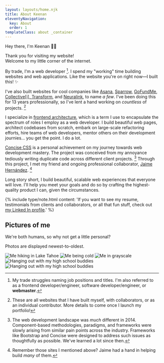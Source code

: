 ```yaml
---
layout: layouts/home.njk
title: About Keenan
eleventyNavigation:
  key: About
  order: 1
templateClass: about _container
---
```


<p class="_text-h4">Hey there, I'm Keenan ✌🏻</p>

<p class="_text-h5">Thank you for visiting my website! <br class="_hidden-720">Welcome to my little corner of the internet.</p>

By trade, I'm a web developer [^1]. I spend my "working" time building websites and web applications. Like the website you're on right now—I built this! ✨

I've also built websites for cool companies like <a href="https://asana.com" target="_blank" rel="noopener">Asana</a>, <a href="https://trysparrow.com/" target="_blank" rel="noopener">Sparrow</a>, <a href="https://www.gofundme.com/c/heroes" target="_blank" rel="noopener">GoFundMe</a>, <a href="https://collectivei.com/" target="_blank" rel="noopener">Collective[i], <a href="https://transform.co" target="_blank" rel="noopener">Transform</a>, and <a href="https://neuralink.com/" target="_blank" rel="noopener">Neuralink</a>,  to name _a few_. I've been doing this for 13 years professionally, so I've lent a hand working on _countless_ of projects. [^2]

[^1]: My trade struggles naming job positions and titles. I'm also referred to as a frontend developer/engineer, software developer/engineer, or <strong>webmaster</strong>. 

[^2]: These are all websites that I have built myself, with collaborators, or as an individual contributor. More details to come once I launch my portfolio!

I specialize in [frontend architecture](/services/frontend-architecture), which is a term I use to encapsulate the spectrum of roles I employ as a web developer. I build beautiful web pages, architect codebases from scratch, embark on large-scale refactoring efforts, hire teams of web developers, mentor others on their development journies&hellip; you get the point. I do a lot.

<a href="https://concisecss.com/" target="_blank" rel="noopener">Concise CSS</a> is a personal achievement on my journey towards web development mastery. The project was conceived from my annoyance tediously writing duplicate code across different client projects. [^3] Through this project, I met my friend and ongoing professional collaborator, <a href="https://jaime.one/" target="_blank" rel="noopener">Jaime Hernández</a>. [^4]

[^3]: The web development landscape was _much_ different in 2014. Component-based methodologies, paradigms, and frameworks were slowly arising from similar pain points across the industry. Frameworks like Bootstrap and Concise were designed to address such issues as thoughtfully as possible. We've learned a lot since then.

[^4]: Remember those sites I mentioned above? Jaime had a hand in helping build _many_ of them. 

Long story short, I build beautiful, scalable web experiences that everyone will love. I'll help you meet your goals and do so by crafting the highest-quality product I can, given the circumstances.

{% include type/note.html content: 'If you want to see my resume, testimonials from clients and collaborators, or all that fun stuff, check out <a href="https://www.linkedin.com/in/keenanpayne" target="_blank" rel="noopener">my Linked In profile</a>.' %}

<h2 class="_text-h4">
  Pictures of me
</h2>

We're both humans, so why not get a little personal? 

Photos are displayed newest-to-oldest.

<div class="about-images">
  <img src="/images/about/jan-28-2022.jpg" alt="Me hiking in Lake Tahoe" />
  <img src="/images/about/dec-26-2021.jpeg" alt="Me being cold" />
  <img src="/images/about/jun-27-2021.jpg" alt="Me in grayscale" />
  <img src="/images/about/jul-5-2020.jpg" alt="Hanging out with my high school buddies" />
  <img src="/images/about/jul-5-(2)-2020.jpg" alt="Hanging out with my high school buddies" />
</div>